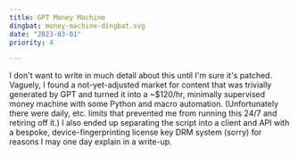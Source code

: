 ```yaml
---
title: GPT Money Machine
dingbat: money-machine-dingbat.svg
date: "2023-03-01"
priority: 4

---
```


I don't want to write in much detail about this until I'm sure it's patched. Vaguely, I found a not-yet-adjusted market for content that was trivially generated by GPT and turned it into a ~$120/hr, minimally supervised money machine with some Python and macro automation. (Unfortunately there were daily, etc. limits that prevented me from running this 24/7 and retiring off it.) I also ended up separating the script into a client and API with a bespoke, device-fingerprinting license key DRM system (sorry) for reasons I may one day explain in a write-up. 